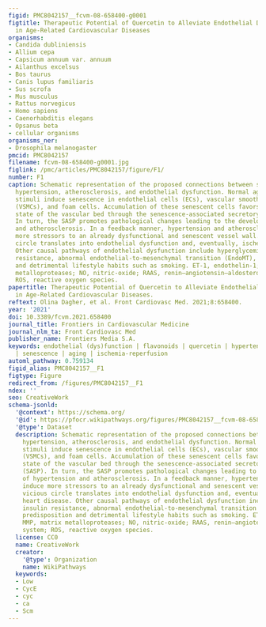 ```yaml
---
figid: PMC8042157__fcvm-08-658400-g0001
figtitle: Therapeutic Potential of Quercetin to Alleviate Endothelial Dysfunction
  in Age-Related Cardiovascular Diseases
organisms:
- Candida dubliniensis
- Allium cepa
- Capsicum annuum var. annuum
- Ailanthus excelsus
- Bos taurus
- Canis lupus familiaris
- Sus scrofa
- Mus musculus
- Rattus norvegicus
- Homo sapiens
- Caenorhabditis elegans
- Opsanus beta
- cellular organisms
organisms_ner:
- Drosophila melanogaster
pmcid: PMC8042157
filename: fcvm-08-658400-g0001.jpg
figlink: /pmc/articles/PMC8042157/figure/F1/
number: F1
caption: Schematic representation of the proposed connections between senescence,
  hypertension, atherosclerosis, and endothelial dysfunction. Normal aging and deleterious
  stimuli induce senescence in endothelial cells (ECs), vascular smooth muscle cells
  (VSMCs), and foam cells. Accumulation of these senescent cells favors a pro-inflammatory
  state of the vascular bed through the senescence-associated secretory pathway (SASP).
  In turn, the SASP promotes pathological changes leading to the development of hypertension
  and atherosclerosis. In a feedback manner, hypertension and atherosclerosis induce
  more stressors to an already dysfunctional and senescent vessel wall. This vicious
  circle translates into endothelial dysfunction and, eventually, ischemic heart disease.
  Other causal pathways of endothelial dysfunction include hyperglycemia, insulin
  resistance, abnormal endothelial-to-mesenchymal transition (EndoMT), genetic predisposition
  and detrimental lifestyle habits such as smoking. ET-1, endothelin-1; MMP, matrix
  metalloproteases; NO, nitric-oxide; RAAS, renin–angiotensin–aldosterone system;
  ROS, reactive oxygen species.
papertitle: Therapeutic Potential of Quercetin to Alleviate Endothelial Dysfunction
  in Age-Related Cardiovascular Diseases.
reftext: Olina Dagher, et al. Front Cardiovasc Med. 2021;8:658400.
year: '2021'
doi: 10.3389/fcvm.2021.658400
journal_title: Frontiers in Cardiovascular Medicine
journal_nlm_ta: Front Cardiovasc Med
publisher_name: Frontiers Media S.A.
keywords: endothelial (dys)function | flavonoids | quercetin | hypertension | atherosclerosis
  | senescence | aging | ischemia-reperfusion
automl_pathway: 0.759134
figid_alias: PMC8042157__F1
figtype: Figure
redirect_from: /figures/PMC8042157__F1
ndex: ''
seo: CreativeWork
schema-jsonld:
  '@context': https://schema.org/
  '@id': https://pfocr.wikipathways.org/figures/PMC8042157__fcvm-08-658400-g0001.html
  '@type': Dataset
  description: Schematic representation of the proposed connections between senescence,
    hypertension, atherosclerosis, and endothelial dysfunction. Normal aging and deleterious
    stimuli induce senescence in endothelial cells (ECs), vascular smooth muscle cells
    (VSMCs), and foam cells. Accumulation of these senescent cells favors a pro-inflammatory
    state of the vascular bed through the senescence-associated secretory pathway
    (SASP). In turn, the SASP promotes pathological changes leading to the development
    of hypertension and atherosclerosis. In a feedback manner, hypertension and atherosclerosis
    induce more stressors to an already dysfunctional and senescent vessel wall. This
    vicious circle translates into endothelial dysfunction and, eventually, ischemic
    heart disease. Other causal pathways of endothelial dysfunction include hyperglycemia,
    insulin resistance, abnormal endothelial-to-mesenchymal transition (EndoMT), genetic
    predisposition and detrimental lifestyle habits such as smoking. ET-1, endothelin-1;
    MMP, matrix metalloproteases; NO, nitric-oxide; RAAS, renin–angiotensin–aldosterone
    system; ROS, reactive oxygen species.
  license: CC0
  name: CreativeWork
  creator:
    '@type': Organization
    name: WikiPathways
  keywords:
  - Low
  - CycE
  - cyc
  - ca
  - Scm
---
```

